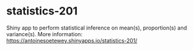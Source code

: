 # statistics-201
Shiny app to perform statistical inference on mean(s), proportion(s) and variance(s). More information: https://antoinesoetewey.shinyapps.io/statistics-201/
